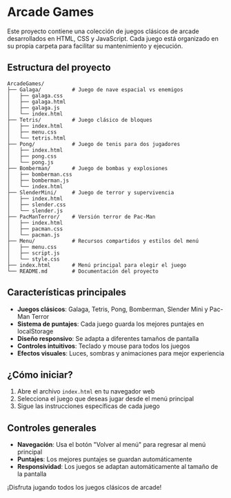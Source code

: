 # Arcade Games

Este proyecto contiene una colección de juegos clásicos de arcade desarrollados en HTML, CSS y JavaScript. Cada juego está organizado en su propia carpeta para facilitar su mantenimiento y ejecución.

## Estructura del proyecto

```
ArcadeGames/
├── Galaga/          # Juego de nave espacial vs enemigos
│   ├── galaga.css
│   ├── galaga.html
│   ├── galaga.js
│   └── index.html
├── Tetris/          # Juego clásico de bloques
│   ├── index.html
│   ├── menu.css
│   └── tetris.html
├── Pong/            # Juego de tenis para dos jugadores
│   ├── index.html
│   ├── pong.css
│   └── pong.js
├── Bomberman/       # Juego de bombas y explosiones
│   ├── bomberman.css
│   ├── bomberman.js
│   └── index.html
├── SlenderMini/     # Juego de terror y supervivencia
│   ├── index.html
│   ├── slender.css
│   └── slender.js
├── PacManTerror/    # Versión terror de Pac-Man
│   ├── index.html
│   ├── pacman.css
│   └── pacman.js
├── Menu/            # Recursos compartidos y estilos del menú
│   ├── menu.css
│   ├── script.js
│   └── style.css
├── index.html       # Menú principal para elegir el juego
└── README.md        # Documentación del proyecto
```

## Características principales

- **Juegos clásicos**: Galaga, Tetris, Pong, Bomberman, Slender Mini y Pac-Man Terror
- **Sistema de puntajes**: Cada juego guarda los mejores puntajes en localStorage
- **Diseño responsivo**: Se adapta a diferentes tamaños de pantalla
- **Controles intuitivos**: Teclado y mouse para todos los juegos
- **Efectos visuales**: Luces, sombras y animaciones para mejor experiencia

## ¿Cómo iniciar?

1. Abre el archivo `index.html` en tu navegador web
2. Selecciona el juego que deseas jugar desde el menú principal
3. Sigue las instrucciones específicas de cada juego

## Controles generales

- **Navegación**: Usa el botón "Volver al menú" para regresar al menú principal
- **Puntajes**: Los mejores puntajes se guardan automáticamente
- **Responsividad**: Los juegos se adaptan automáticamente al tamaño de la pantalla

¡Disfruta jugando todos los juegos clásicos de arcade! 